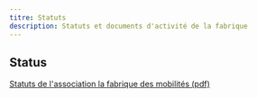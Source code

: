```yaml
---
titre: Statuts
description: Statuts et documents d'activité de la fabrique
---
```


## Status
[Statuts de l'association la fabrique des mobilités (pdf)](/documents/Statuts%20de%20l'association%20la%20fabrique%20des%20mobilit%C3%A9s.pdf)
